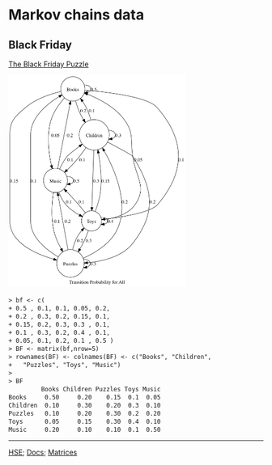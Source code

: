 # Markov chains data

## Black Friday

[The Black Friday Puzzle](https://www.countbayesie.com/blog/2015/11/21/the-black-friday-puzzle-understanding-markov-chains)

<img src="https://github.com/bavla/netstat/blob/master/HSE/24/pics/blackFridayGph.png" width=350>

```
> bf <- c(
+ 0.5 , 0.1, 0.1, 0.05, 0.2,
+ 0.2 , 0.3, 0.2, 0.15, 0.1,
+ 0.15, 0.2, 0.3, 0.3 , 0.1,
+ 0.1 , 0.3, 0.2, 0.4 , 0.1,
+ 0.05, 0.1, 0.2, 0.1 , 0.5 )
> BF <- matrix(bf,nrow=5)
> rownames(BF) <- colnames(BF) <- c("Books", "Children",
+   "Puzzles", "Toys", "Music")
> 
> BF
         Books Children Puzzles Toys Music
Books     0.50     0.20    0.15  0.1  0.05
Children  0.10     0.30    0.20  0.3  0.10
Puzzles   0.10     0.20    0.30  0.2  0.20
Toys      0.05     0.15    0.30  0.4  0.10
Music     0.20     0.10    0.10  0.1  0.50
```


<hr/>

[HSE](../2024.md); [Docs](doc.md); [Matrices](csnet2.md)

